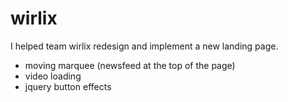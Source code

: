 # wirlix

I helped team wirlix redesign and implement a new landing page.
- moving marquee (newsfeed at the top of the page)
- video loading
- jquery button effects
